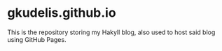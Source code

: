 # gkudelis.github.io

This is the repository storing my Hakyll blog, also used to host said blog using GitHub Pages.
